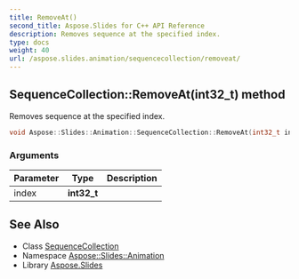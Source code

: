 ```yaml
---
title: RemoveAt()
second_title: Aspose.Slides for C++ API Reference
description: Removes sequence at the specified index.
type: docs
weight: 40
url: /aspose.slides.animation/sequencecollection/removeat/
---
```

## SequenceCollection::RemoveAt(int32_t) method


Removes sequence at the specified index.

```cpp
void Aspose::Slides::Animation::SequenceCollection::RemoveAt(int32_t index) override
```


### Arguments

| Parameter | Type | Description |
| --- | --- | --- |
| index | **int32_t** |  |

## See Also

* Class [SequenceCollection](../)
* Namespace [Aspose::Slides::Animation](../../)
* Library [Aspose.Slides](../../../)